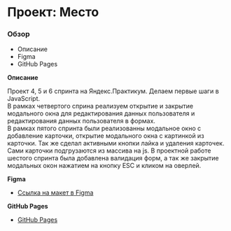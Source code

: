 # Проект: Место

### Обзор
* Описание
* Figma
* GitHub Pages  

**Описание**

Проект 4, 5 и 6 спринта на Яндекс.Практикум. Делаем первые шаги в JavaScript.  
В рамках четвертого сприна реализуем открытие и закрытие модального окна для редактирования данных пользователя и редактирования данных пользователя в формах.  
В рамках пятого спринта были реализованны модальное окно с добавление карточки, открытие модального окна с картинкой из карточки. Так же сделал активными кнопки лайка и удаления карточек. Сами карточки подгрузаются из массива на js.
В проектной работе шестого спринта была добавлена валидация форм, а так же закрытие модальных окон нажатием на кнопку ESC и кликом на оверлей.

**Figma**

* [Ссылка на макет в Figma](https://www.figma.com/file/2cn9N9jSkmxD84oJik7xL7/JavaScript.-Sprint-4?node-id=0%3A1)

**GitHub Pages**

* [GitHub Pages](https://ruslan-fardiev.github.io/mesto_ghpages/)

